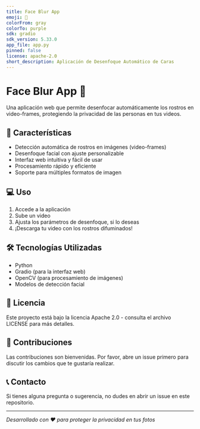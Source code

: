 ```yaml
---
title: Face Blur App
emoji: 🦀
colorFrom: gray
colorTo: purple
sdk: gradio
sdk_version: 5.33.0
app_file: app.py
pinned: false
license: apache-2.0
short_description: Aplicación de Desenfoque Automático de Caras
---
```


# Face Blur App 🦀

Una aplicación web que permite desenfocar automáticamente los rostros en video-frames, protegiendo la privacidad de las personas en tus videos.

## 🌟 Características

- Detección automática de rostros en imágenes (video-frames)
- Desenfoque facial con ajuste personalizable
- Interfaz web intuitiva y fácil de usar
- Procesamiento rápido y eficiente
- Soporte para múltiples formatos de imagen

## 💻 Uso
1. Accede a la aplicación
2. Sube un video
3. Ajusta los parámetros de desenfoque, si lo deseas
5. ¡Descarga tu video con los rostros difuminados!

## 🛠️ Tecnologías Utilizadas
- Python
- Gradio (para la interfaz web)
- OpenCV (para procesamiento de imágenes)
- Modelos de detección facial

## 📄 Licencia
Este proyecto está bajo la licencia Apache 2.0 - consulta el archivo LICENSE para más detalles.

## 🤝 Contribuciones
Las contribuciones son bienvenidas. Por favor, abre un issue primero para discutir los cambios que te gustaría realizar.

## 📞 Contacto
Si tienes alguna pregunta o sugerencia, no dudes en abrir un issue en este repositorio.


---
_Desarrollado con ❤️ para proteger la privacidad en tus fotos_